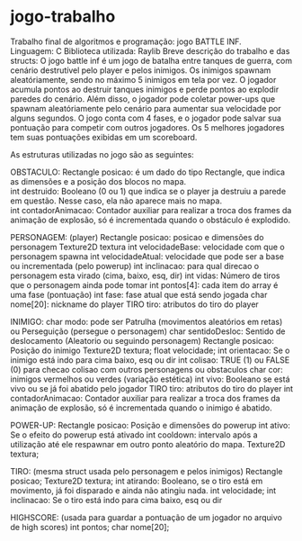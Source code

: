 # jogo-trabalho
Trabalho final de algoritmos e programação: jogo BATTLE INF. <br>
Linguagem: C
Biblioteca utilizada: Raylib
Breve descrição do trabalho e das structs:
O jogo battle inf é um jogo de batalha entre tanques de guerra, com cenário destrutível pelo player e pelos inimigos. Os inimigos spawnam aleatóriamente, sendo no máximo 5 inimigos em tela por vez. 
O jogador acumula pontos ao destruir tanques inimigos e perde pontos ao explodir paredes do cenário. Além disso, o jogador pode coletar power-ups que spawnam aleatóriamente pelo cenário para aumentar sua velocidade por alguns segundos.
O jogo conta com 4 fases, e o jogador pode salvar sua pontuação para competir com outros jogadores. Os 5 melhores jogadores tem suas pontuações exibidas em um scoreboard.

As estruturas utilizadas no jogo são as seguintes:

OBSTACULO: 
  Rectangle posicao: é um dado do tipo Rectangle, que indica as dimensões e a posição dos blocos no mapa. <br>
  int destruido: Booleano (0 ou 1) que indica se o player ja destruiu a parede em questão. Nesse caso, ela não aparece mais no mapa.<br>
  int contadorAnimacao: Contador auxiliar para realizar a troca dos frames da animação de explosão, só é incrementada quando o obstáculo é explodido.<br>

PERSONAGEM: (player)
  Rectangle posicao: posicao e dimensões do personagem
  Texture2D textura
  int velocidadeBase: velocidade com que o personagem spawna
  int velocidadeAtual: velocidade que pode ser a base ou incrementada (pelo powerup)
  int inclinacao: para qual direcao o personagem esta virado (cima, baixo, esq, dir)
  int vidas: Número de tiros que o personagem ainda pode tomar
  int pontos[4]: cada item do array é uma fase (pontuação)
  int fase: fase atual que está sendo jogada
  char nome[20]: nickname do player
  TIRO tiro: atributos do tiro do player
  
INIMIGO:
    char modo: pode ser Patrulha (movimentos aleatórios em retas) ou Perseguição (persegue o personagem)
    char sentidoDesloc: Sentido de deslocamento (Aleatorio ou seguindo personagem)
    Rectangle posicao: Posição do inimigo
    Texture2D textura;
    float velocidade;
    int orientacao: Se o inimigo está indo para cima baixo, esq ou dir
    int colisao: TRUE (1) ou FALSE (0) para checao colisao com outros personagens ou obstaculos
    char cor: inimigos vermelhos ou verdes (variação estética)
    int vivo: Booleano se está vivo ou se já foi abatido pelo jogador
    TIRO tiro: atributos do tiro do player
    int contadorAnimacao: Contador auxiliar para realizar a troca dos frames da animação de explosão, só é incrementada quando o inimigo é abatido.
    
POWER-UP:
    Rectangle posicao: Posição e dimensões do powerup
    int ativo: Se o efeito do powerup está ativado
    int cooldown: intervalo após a utilização até ele respawnar em outro ponto aleatório do mapa.
    Texture2D textura;
    
TIRO: (mesma struct usada pelo personagem e pelos inimigos)
    Rectangle posicao;
    Texture2D textura;
    int atirando: Booleano, se o tiro está em movimento, já foi disparado e ainda não atingiu nada.
    int velocidade;
    int inclinacao: Se o tiro está indo para cima baixo, esq ou dir
    
 HIGHSCORE: (usada para guardar a pontuação de um jogador no arquivo de high scores)
    int pontos;
    char nome[20];
